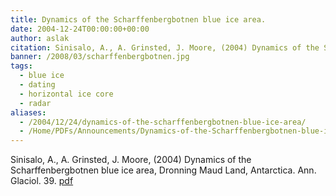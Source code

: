 ```yaml
---
title: Dynamics of the Scharffenbergbotnen blue ice area.
date: 2004-12-24T00:00:00+00:00
author: aslak
citation: Sinisalo, A., A. Grinsted, J. Moore, (2004) Dynamics of the Scharffenbergbotnen blue ice area, Dronning Maud Land, Antarctica. Ann. Glaciol. 39.
banner: /2008/03/scharffenbergbotnen.jpg
tags:
  - blue ice
  - dating
  - horizontal ice core
  - radar
aliases:
  - /2004/12/24/dynamics-of-the-scharffenbergbotnen-blue-ice-area/
  - /Home/PDFs/Announcements/Dynamics-of-the-Scharffenbergbotnen-blue-ice-area-
---
```

Sinisalo, A., A. Grinsted, J. Moore, (2004) Dynamics of the Scharffenbergbotnen blue ice area, Dronning Maud Land, Antarctica. Ann. Glaciol. 39. [pdf](/pdf/Sinisalo04-annals39,_sbb_dynamics.pdf)
